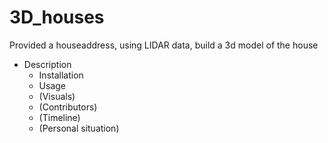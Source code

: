 # 3D_houses
Provided a houseaddress, using LIDAR data, build a 3d model of the house


- Description
   - Installation
   - Usage
   - (Visuals)
   - (Contributors)
   - (Timeline)
   - (Personal situation)
